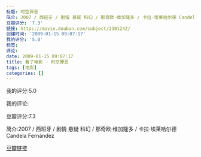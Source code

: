 ```yaml
---
标题: 时空罪恶
简介: 2007 / 西班牙 / 剧情 悬疑 科幻 / 那奇欧·维加隆多 / 卡拉·埃莱哈尔德 Candela Fernández
豆瓣评分: '7.3'
链接: https://movie.douban.com/subject/2301242/
创建时间: '2009-01-15 09:07:17'
我的评分: '5.0'
标签:
评论:
date: 2009-01-15 09:07:17
title: 看了电影 - 时空罪恶
tags: [电影]
categories: []
---
```


我的评分:5.0

我的评论:

豆瓣评分:7.3

简介:2007 / 西班牙 / 剧情 悬疑 科幻 / 那奇欧·维加隆多 / 卡拉·埃莱哈尔德 Candela Fernández

[豆瓣链接](https://movie.douban.com/subject/2301242/)

